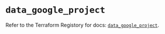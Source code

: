 # `data_google_project`

Refer to the Terraform Registory for docs: [`data_google_project`](https://registry.terraform.io/providers/hashicorp/google/4.79.0/docs/data-sources/project).
